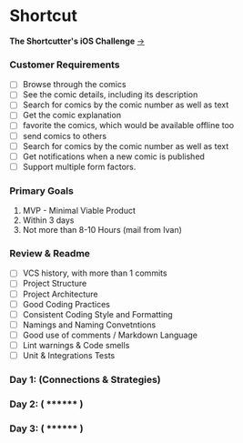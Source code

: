 # Shortcut
**The Shortcutter's iOS Challenge** [->](https://github.com/shortcut/coding-assignment-ios)

### Customer Requirements
- [ ] Browse through the comics
- [ ] See the comic details, including its description 
- [ ] Search for comics by the comic number as well as text
- [ ] Get the comic explanation
- [ ] favorite the comics, which would be available offline too
- [ ] send comics to others
- [ ] Search for comics by the comic number as well as text
- [ ] Get notifications when a new comic is published
- [ ] Support multiple form factors.

### Primary Goals
1. MVP - Minimal Viable Product
2. Within 3 days
3. Not more than 8-10 Hours (mail from Ivan)

### Review & Readme
- [ ] VCS history, with more than 1 commits
- [ ] Project Structure
- [ ] Project Architecture
- [ ] Good Coding Practices
- [ ] Consistent Coding Style and Formatting
- [ ] Namings and Naming Convetntions
- [ ] Good use of comments / Markdown Language
- [ ] Lint warnings & Code smells
- [ ] Unit & Integrations Tests

### Day 1: (Connections & Strategies)

### Day 2: ( ****** )

### Day 3: ( ****** )
